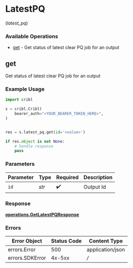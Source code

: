 # LatestPQ
(*latest_pq*)

### Available Operations

* [get](#get) - Get status of latest clear PQ job for an output

## get

Get status of latest clear PQ job for an output

### Example Usage

```python
import cribl

s = cribl.Cribl(
    bearer_auth="<YOUR_BEARER_TOKEN_HERE>",
)


res = s.latest_pq.get(id='<value>')

if res.object is not None:
    # handle response
    pass
```

### Parameters

| Parameter          | Type               | Required           | Description        |
| ------------------ | ------------------ | ------------------ | ------------------ |
| `id`               | *str*              | :heavy_check_mark: | Output Id          |


### Response

**[operations.GetLatestPQResponse](../../models/operations/getlatestpqresponse.md)**
### Errors

| Error Object     | Status Code      | Content Type     |
| ---------------- | ---------------- | ---------------- |
| errors.Error     | 500              | application/json |
| errors.SDKError  | 4x-5xx           | */*              |
